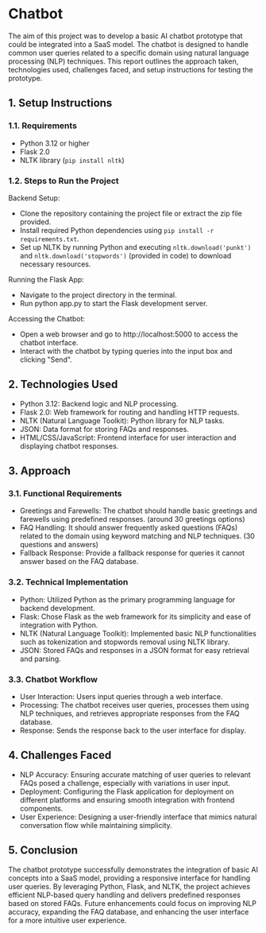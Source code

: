 # Chatbot

The aim of this project was to develop a basic AI chatbot prototype that could be integrated into a SaaS model. The chatbot is designed to handle common user queries related to a specific domain using natural language processing (NLP) techniques. This report outlines the approach taken, technologies used, challenges faced, and setup instructions for testing the prototype.

## 1. Setup Instructions

### 1.1. Requirements

- Python 3.12 or higher
- Flask 2.0
- NLTK library (`pip install nltk`)

### 1.2. Steps to Run the Project

Backend Setup:

- Clone the repository containing the project file or extract the zip file provided.
- Install required Python dependencies using `pip install -r requirements.txt`.
- Set up NLTK by running Python and executing `nltk.download('punkt')` and `nltk.download('stopwords')` (provided in code) to download necessary resources.

Running the Flask App:

- Navigate to the project directory in the terminal.
- Run python app.py to start the Flask development server.

Accessing the Chatbot:

- Open a web browser and go to http://localhost:5000 to access the chatbot interface.
- Interact with the chatbot by typing queries into the input box and clicking "Send".

## 2. Technologies Used

- Python 3.12: Backend logic and NLP processing.
- Flask 2.0: Web framework for routing and handling HTTP requests.
- NLTK (Natural Language Toolkit): Python library for NLP tasks.
- JSON: Data format for storing FAQs and responses.
- HTML/CSS/JavaScript: Frontend interface for user interaction and displaying chatbot responses.

## 3. Approach

### 3.1. Functional Requirements

- Greetings and Farewells: The chatbot should handle basic greetings and farewells using predefined responses. (around 30 greetings options)
- FAQ Handling: It should answer frequently asked questions (FAQs) related to the domain using keyword matching and NLP techniques. (30 questions and answers)
- Fallback Response: Provide a fallback response for queries it cannot answer based on the FAQ database.

### 3.2. Technical Implementation

- Python: Utilized Python as the primary programming language for backend development.
- Flask: Chose Flask as the web framework for its simplicity and ease of integration with Python.
- NLTK (Natural Language Toolkit): Implemented basic NLP functionalities such as tokenization and stopwords removal using NLTK library.
- JSON: Stored FAQs and responses in a JSON format for easy retrieval and parsing.

### 3.3. Chatbot Workflow

- User Interaction: Users input queries through a web interface.
- Processing: The chatbot receives user queries, processes them using NLP techniques, and retrieves appropriate responses from the FAQ database.
- Response: Sends the response back to the user interface for display.

## 4. Challenges Faced

- NLP Accuracy: Ensuring accurate matching of user queries to relevant FAQs posed a challenge, especially with variations in user input.
- Deployment: Configuring the Flask application for deployment on different platforms and ensuring smooth integration with frontend components.
- User Experience: Designing a user-friendly interface that mimics natural conversation flow while maintaining simplicity.

## 5. Conclusion

The chatbot prototype successfully demonstrates the integration of basic AI concepts into a SaaS model, providing a responsive interface for handling user queries. By leveraging Python, Flask, and NLTK, the project achieves efficient NLP-based query handling and delivers predefined responses based on stored FAQs. Future enhancements could focus on improving NLP accuracy, expanding the FAQ database, and enhancing the user interface for a more intuitive user experience.
